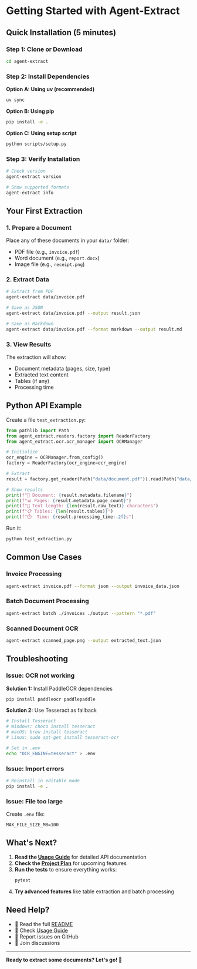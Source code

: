 # Getting Started with Agent-Extract

## Quick Installation (5 minutes)

### Step 1: Clone or Download

```bash
cd agent-extract
```

### Step 2: Install Dependencies

**Option A: Using uv (recommended)**
```bash
uv sync
```

**Option B: Using pip**
```bash
pip install -e .
```

**Option C: Using setup script**
```bash
python scripts/setup.py
```

### Step 3: Verify Installation

```bash
# Check version
agent-extract version

# Show supported formats
agent-extract info
```

## Your First Extraction

### 1. Prepare a Document

Place any of these documents in your `data/` folder:
- PDF file (e.g., `invoice.pdf`)
- Word document (e.g., `report.docx`)
- Image file (e.g., `receipt.png`)

### 2. Extract Data

```bash
# Extract from PDF
agent-extract data/invoice.pdf

# Save as JSON
agent-extract data/invoice.pdf --output result.json

# Save as Markdown
agent-extract data/invoice.pdf --format markdown --output result.md
```

### 3. View Results

The extraction will show:
- Document metadata (pages, size, type)
- Extracted text content
- Tables (if any)
- Processing time

## Python API Example

Create a file `test_extraction.py`:

```python
from pathlib import Path
from agent_extract.readers.factory import ReaderFactory
from agent_extract.ocr.ocr_manager import OCRManager

# Initialize
ocr_engine = OCRManager.from_config()
factory = ReaderFactory(ocr_engine=ocr_engine)

# Extract
result = factory.get_reader(Path("data/document.pdf")).read(Path("data/document.pdf"))

# Show results
print(f"📄 Document: {result.metadata.filename}")
print(f"📊 Pages: {result.metadata.page_count}")
print(f"📝 Text length: {len(result.raw_text)} characters")
print(f"📋 Tables: {len(result.tables)}")
print(f"⏱️  Time: {result.processing_time:.2f}s")
```

Run it:
```bash
python test_extraction.py
```

## Common Use Cases

### Invoice Processing

```bash
agent-extract invoice.pdf --format json --output invoice_data.json
```

### Batch Document Processing

```bash
agent-extract batch ./invoices ./output --pattern "*.pdf"
```

### Scanned Document OCR

```bash
agent-extract scanned_page.png --output extracted_text.json
```

## Troubleshooting

### Issue: OCR not working

**Solution 1:** Install PaddleOCR dependencies
```bash
pip install paddleocr paddlepaddle
```

**Solution 2:** Use Tesseract as fallback
```bash
# Install Tesseract
# Windows: choco install tesseract
# macOS: brew install tesseract
# Linux: sudo apt-get install tesseract-ocr

# Set in .env
echo "OCR_ENGINE=tesseract" > .env
```

### Issue: Import errors

```bash
# Reinstall in editable mode
pip install -e .
```

### Issue: File too large

Create `.env` file:
```env
MAX_FILE_SIZE_MB=100
```

## What's Next?

1. **Read the [Usage Guide](../USAGE_GUIDE.md)** for detailed API documentation
2. **Check the [Project Plan](../PROJECT_PLAN.md)** for upcoming features
3. **Run the tests** to ensure everything works:
   ```bash
   pytest
   ```
4. **Try advanced features** like table extraction and batch processing

## Need Help?

- 📖 Read the full [README](../README.md)
- 🔧 Check [Usage Guide](../USAGE_GUIDE.md)
- 🐛 Report issues on GitHub
- 💬 Join discussions

---

**Ready to extract some documents? Let's go! 🚀**


